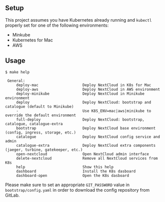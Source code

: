 ## Setup

This project assumes you have Kubernetes already running and `kubectl` properly set for one of the following environments:
- Minkube
- Kubernetes for Mac
- AWS

## Usage

```
$ make help

 General:
     deploy-mac                    Deploy NextCloud in K8s for Mac
     deploy-aws                    Deploy NextCloud in AWS environment
     deploy-minikube               Deploy NextCloud in Minikube environment
     deploy                        Deploy NextCloud: bootstrap and catalogue (default to Minikube)
     -                             Use K8S_ENV=mac|aws|minikube to override the default environment
     full-deploy                   Deploy NextCloud: bootstrap, catalogue, catalogue-extra
     bootstrap                     Deploy NextCloud base environment (config, ingress, storage, etc.)
     catalogue                     Deploy NextCloud config service and admin
     catalogue-extra               Deploy NextCloud extra components (jaeger, turbine, gatekeeper, etc.)
     open-nextcloud                Open NextCloud admin interface
     delete-nextcloud              Remove all NextCloud services from K8s
     help                          Show this help
     dashboard                     Install the K8s dasboard
     dashboard-open                Open the K8s dasboard
```

Please make sure to set an appropriate `GIT_PASSWORD` value in `bootstrap/config.yaml` in order to download the config repository from GitLab.